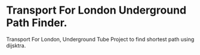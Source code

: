 # Transport For London Underground Path Finder.

Transport For London, Underground Tube Project to find shortest path using dijsktra.
